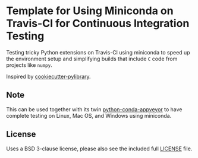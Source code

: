 # Template for Using Miniconda on Travis-CI for Continuous Integration Testing

Testing tricky Python extensions on Travis-CI using miniconda to speed up the environment setup and simplifying builds that include `C` code from projects like `numpy`.

Inspired by [cookiecutter-pylibrary](https://github.com/ionelmc/cookiecutter-pylibrary).

## Note

This can be used together with its twin [python-conda-appveyor](https://github.com/Midnighter/python-conda-appveyor) to have complete testing on Linux, Mac OS, and Windows using miniconda.

## License

Uses a BSD 3-clause license, please also see the included full [LICENSE](LICENSE) file.
